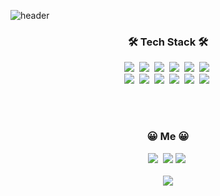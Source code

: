 ![header](https://capsule-render.vercel.app/api?type=cylinder&color=auto&height=150&section=header&text=JinYoung%20Ahn&fontSize=70&animation=twinkling)
<br>
<h3 align="center">🛠 Tech Stack 🛠</h3>

<div align="center">
  <img src="https://img.shields.io/badge/React-61DAFB?style=flat-square&logo=React&logoColor=white"/>&nbsp
  <img src="https://img.shields.io/badge/Redux-764ABC?style=flat-square&logo=Redux&logoColor=white"/>&nbsp
  <img src="https://img.shields.io/badge/JavaScript-F7DF1E?style=flat-square&logo=JavaScript&logoColor=white"/>&nbsp
  <img src="https://img.shields.io/badge/TypeScript-3178C6?style=flat-square&logo=TypeScript&logoColor=white"/>&nbsp
  <img src="https://img.shields.io/badge/NodeJS-339933?style=flat-square&logo=Node.js&logoColor=white"/>&nbsp
  <img src="https://img.shields.io/badge/MongoDB-47A248?style=flat-square&logo=MongoDB&logoColor=white"/>&nbsp
  <br>
  <img src="https://img.shields.io/badge/Html-E34F26?style=flat-square&logo=HTML5&logoColor=white"/>&nbsp
  <img src="https://img.shields.io/badge/Css-1572B6?style=flat-square&logo=CSS3&logoColor=white"/>&nbsp
  <img src="https://img.shields.io/badge/Styled%20Components-DB7093?style=flat-square&logo=styled-components&logoColor=white"/>&nbsp
  <img src="https://img.shields.io/badge/Material%20UI-0081CB?style=flat-square&logo=Material-UI&logoColor=white"/>&nbsp
  <img src="https://img.shields.io/badge/Git-F05032?style=flat-square&logo=Git&logoColor=white"/>&nbsp
  <img src="https://img.shields.io/badge/Jira-0052CC?style=flat-square&logo=Jira&logoColor=white"/>&nbsp
</div>

<br><br>

<h3 align="center">😀 Me 😀</h3>

<div align="center">
  <a href="https://zeroaan.github.io/portfolio_react/"><img src="https://img.shields.io/badge/Portfolio-000000?style=flat-square&logo=Micro.blog&logoColor=white&link=https://zeroaan.github.io/portfolio_react/"/></a>&nbsp
  <a href="yj6210ag@gmail.com"><img src="https://img.shields.io/badge/Gmail-d14836?style=flat-square&logo=Gmail&logoColor=white&link=yj6210ag@gmail.com"/></a>
  <a href="https://github.com/zeroaan"><img src="https://img.shields.io/badge/GitHub-181717?style=flat-square&logo=GitHub&logoColor=white&link=https://github.com/zeroaan"/></a>&nbsp
</div>

<br>

<div align="center">
  <a href="https://hits.seeyoufarm.com"><img src="https://hits.seeyoufarm.com/api/count/incr/badge.svg?url=https%3A%2F%2Fgithub.com%2Fzeroaan&count_bg=%2379C83D&title_bg=%23555555&icon=&icon_color=%23E7E7E7&title=hits&edge_flat=false"/></a>  
</div>
